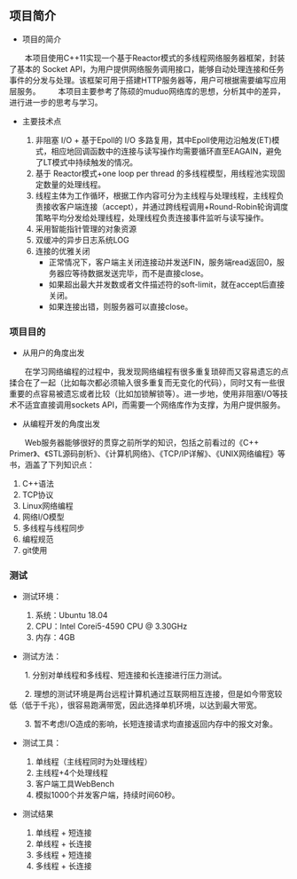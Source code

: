 ## 项目简介

 * 项目的简介

&emsp;&emsp;本项目使用C++11实现一个基于Reactor模式的多线程网络服务器框架，封装了基本的 Socket API，为用户提供网络服务调用接口，能够自动处理连接和任务事件的分发与处理。该框架可用于搭建HTTP服务器等，用户可根据需要编写应用层服务。
&emsp;&emsp;本项目主要参考了陈硕的muduo网络库的思想，分析其中的差异，进行进一步的思考与学习。 
 
 * 主要技术点

   1. 非阻塞 I/O + 基于Epoll的 I/O 多路复用，其中Epoll使用边沿触发(ET)模式，相应地回调函数中的连接与读写操作均需要循环直至EAGAIN，避免了LT模式中持续触发的情况。
   2. 基于 Reactor模式+one loop per thread 的多线程模型，用线程池实现固定数量的处理线程。
   3. 线程主体为工作循环，根据工作内容可分为主线程与处理线程，主线程负责接收客户端连接（accept），并通过跨线程调用+Round-Robin轮询调度策略平均分发给处理线程，处理线程负责连接事件监听与读写操作。
   4. 采用智能指针管理的对象资源
   5. 双缓冲的异步日志系统LOG
   6. 连接的优雅关闭
      * 正常情况下，客户端主关闭连接动并发送FIN，服务端read返回0，服务器应等待数据发送完毕，而不是直接close。
      * 如果超出最大并发数或者文件描述符的soft-limit，就在accept后直接关闭。
      * 如果连接出错，则服务器可以直接close。

### 项目目的

 * 从用户的角度出发

&emsp;&emsp;在学习网络编程的过程中，我发现网络编程有很多重复琐碎而又容易遗忘的点揉合在了一起（比如每次都必须输入很多重复而无变化的代码），同时又有一些很重要的点容易被遗忘或者比较（比如加锁解锁等）。进一步地，使用非阻塞I/O等技术不适宜直接调用sockets API，而需要一个网络库作为支撑，为用户提供服务。

 * 从编程开发的角度出发

&emsp;&emsp;Web服务器能够很好的贯穿之前所学的知识，包括之前看过的《C++ Primer》、《STL源码剖析》、《计算机网络》、《TCP/IP详解》、《UNIX网络编程》等书，涵盖了下列知识点：
  
   1. C++语法
   2. TCP协议
   3. Linux网络编程
   4. 网络I/O模型
   5. 多线程与线程同步
   6. 编程规范
   7. git使用
 

### 测试

 * 测试环境：
   1. 系统：Ubuntu 18.04
   2. CPU：Intel Corei5-4590 CPU @ 3.30GHz
   3. 内存：4GB

 * 测试方法：

&emsp;&emsp;1. 分别对单线程和多线程、短连接和长连接进行压力测试。

&emsp;&emsp;2. 理想的测试环境是两台远程计算机通过互联网相互连接，但是如今带宽较低（低于千兆），很容易跑满带宽，因此选择单机环境，以达到最大带宽。

&emsp;&emsp;3. 暂不考虑I/O造成的影响，长短连接请求均直接返回内存中的报文对象。

 * 测试工具：
   1. 单线程（主线程同时为处理线程） 
   2. 主线程+4个处理线程
   3. 客户端工具WebBench
   4. 模拟1000个并发客户端，持续时间60秒。

 * 测试结果
   1. 单线程 + 短连接
   2. 单线程 + 长连接
   3. 多线程 + 短连接
   4. 多线程 + 长连接

